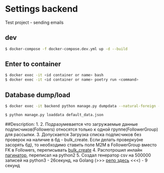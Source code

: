 # Settings backend
Test project - sending emails


## dev
```sh
$ docker-compose -f docker-compose.dev.yml up -d --build
```


## Enter to container
```sh
$ docker exec -it <id container or name> bash
$ docker exec -it <id container or name> poetry run <command>
```
## Database dump/load
```sh
$ docker exec -it backend python manage.py dumpdata --natural-foreign --natural-primary --exclude=contenttypes --exclude=auth.Permission --exclude=admin.logentry --exclude=sessions.session --indent 4 > default_data.json

$ python manage.py loaddata default_data.json
```


##Description:
1. 
2. Подразумевается что загружаемые данные подписчиков(Followers) относятся только к одной группе(FollowerGroup) для рассылки.
3. Допускается Загрузка списка подписчиков без проверок на наличие в бд - bulk_create. 
Если делать проверку(не засорять бд), то необходимо ставить поле M2M в FollowerGroup вместо FK в Followers, переписывать [bulk_create](https://stackoverflow.com/questions/34090582/proper-way-to-bulk-create-for-manytomany-field-django)
4. Распотрошил инлайн [пагинатор](https://github.com/shinneider/django-admin-inline-paginator), переписал на python2
5. Создал генератор csv на 500000 записей на python3 - 26секунд, на Golang (>>> [репо здесь](https://github.com/vildan-valeev/csv_data_generator) <<<) - 9 секунд

